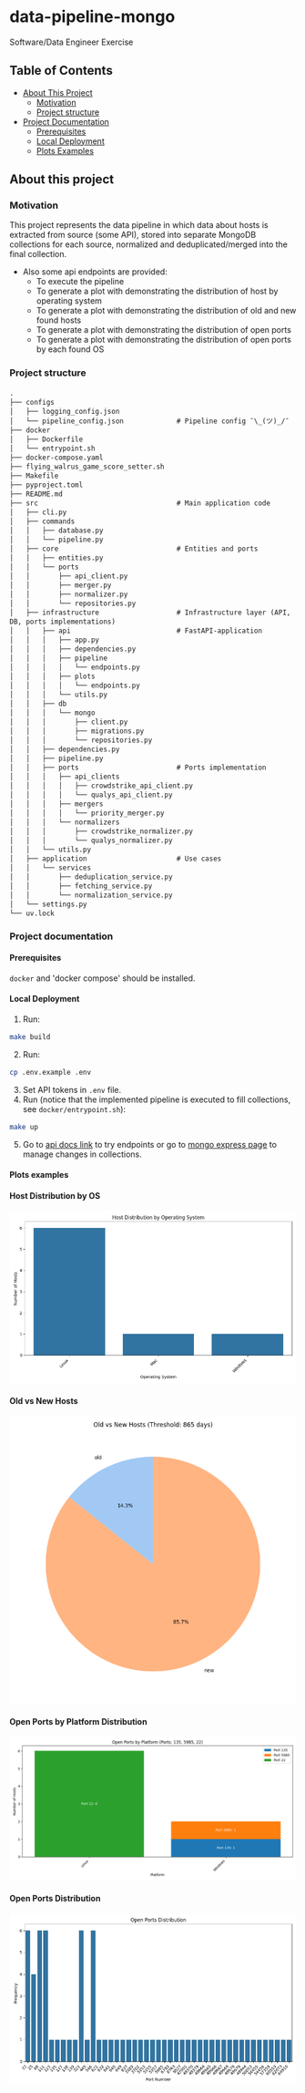# data-pipeline-mongo

Software/Data Engineer Exercise

## Table of Contents

- [About This Project](#about-this-project)
  - [Motivation](#motivation)
  - [Project structure](#project-structure)
- [Project Documentation](#project-documentation)
  - [Prerequisites](#prerequisites)
  - [Local Deployment](#local-deployment)
  - [Plots Examples](#plots-examples)

## About this project

### Motivation

This project represents the data pipeline in which data about hosts is extracted from source (some API), stored into 
separate MongoDB collections for each source, normalized and deduplicated/merged into the final collection. 

- Also some api endpoints are provided:
    - To execute the pipeline
    - To generate a plot with demonstrating the distribution of host by operating system
    - To generate a plot with demonstrating the distribution of old and new found hosts
    - To generate a plot with demonstrating the distribution of open ports
    - To generate a plot with demonstrating the distribution of open ports by each found OS

### Project structure

```text
.
├── configs
│   ├── logging_config.json
│   └── pipeline_config.json             # Pipeline config ¯\_(ツ)_/¯
├── docker
│   ├── Dockerfile
│   └── entrypoint.sh
├── docker-compose.yaml
├── flying_walrus_game_score_setter.sh
├── Makefile
├── pyproject.toml
├── README.md
├── src                                  # Main application code
│   ├── cli.py
│   ├── commands
│   │   ├── database.py
│   │   └── pipeline.py 
│   ├── core                             # Entities and ports
│   │   ├── entities.py
│   │   └── ports
│   │       ├── api_client.py
│   │       ├── merger.py
│   │       ├── normalizer.py
│   │       └── repositories.py
│   ├── infrastructure                   # Infrastructure layer (API, DB, ports implementations)
│   │   ├── api                          # FastAPI-application
│   │   │   ├── app.py
│   │   │   ├── dependencies.py
│   │   │   ├── pipeline
│   │   │   │   └── endpoints.py
│   │   │   ├── plots
│   │   │   │   └── endpoints.py
│   │   │   └── utils.py
│   │   ├── db
│   │   │   └── mongo
│   │   │       ├── client.py
│   │   │       ├── migrations.py
│   │   │       └── repositories.py
│   │   ├── dependencies.py
│   │   ├── pipeline.py
│   │   ├── ports                        # Ports implementation
│   │   │   ├── api_clients
│   │   │   │   ├── crowdstrike_api_client.py
│   │   │   │   └── qualys_api_client.py
│   │   │   ├── mergers
│   │   │   │   └── priority_merger.py
│   │   │   └── normalizers
│   │   │       ├── crowdstrike_normalizer.py
│   │   │       └── qualys_normalizer.py
│   │   └── utils.py
│   ├── application                      # Use cases
│   │   └── services
│   │       ├── deduplication_service.py
│   │       ├── fetching_service.py
│   │       └── normalization_service.py
│   └── settings.py
└── uv.lock
```

### Project documentation

#### Prerequisites

`docker` and 'docker compose' should be installed.

#### Local Deployment

1. Run:
```bash
make build
```
2. Run:
```bash
cp .env.example .env
```
3. Set API tokens in `.env` file.
4. Run (notice that the implemented pipeline is executed to fill collections, see `docker/entrypoint.sh`):
```bash
make up
```
5. Go to [api docs link](http://localhost:8000/docs) to try endpoints or
go to [mongo express page](http://localhost:8081/) to manage changes in collections.

#### Plots examples

#### Host Distribution by OS
![Host Distribution by OS](screenshots/host_distribution_by_os.png)

#### Old vs New Hosts
![Old vs New Hosts](screenshots/old_vs_new_hosts.png)

#### Open Ports by Platform Distribution
![Open Ports by Platform Distribution](screenshots/open_ports_by_platform_distribution.png)

#### Open Ports Distribution
![Open Ports Distribution](screenshots/open_ports_distribution.png)
